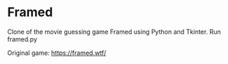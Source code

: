 # Framed
Clone of the movie guessing game Framed using Python and Tkinter.
Run framed.py

Original game: https://framed.wtf/
